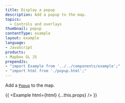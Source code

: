 ```yaml
---
title: Display a popup
description: Add a popup to the map.
topics:
  - Controls and overlays
thumbnail: popup
contentType: example
layout: example
language:
- JavaScript
products:
- Mapbox GL JS
prependJs:
- "import Example from '../../components/example';"
- "import html from './popup.html';"
---
```


Add a [`Popup`](https://maplibre.org/maplibre-gl-js-docs/api/markers/#popup) to the map.

{{ <Example html={html} {...this.props} /> }}
